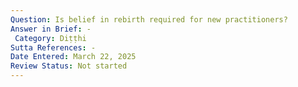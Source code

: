 ```yaml
---
Question: Is belief in rebirth required for new practitioners?
Answer in Brief: -
 Category: Diṭṭhi
Sutta References: -
Date Entered: March 22, 2025
Review Status: Not started
---
```

